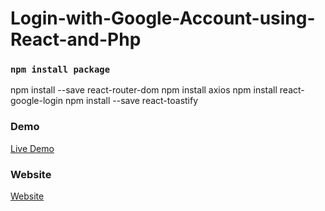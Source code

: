 # Login-with-Google-Account-using-React-and-Php
### `npm install package`


npm install --save react-router-dom
npm install axios
npm install react-google-login 
npm install --save react-toastify


### Demo

<a href="https://youtu.be/6Trunjao6Lk" rel="nofollow"> Live Demo </a>

### Website
<a href="https://codeat21.com/login-with-google-account-using-react-and-php/" rel="nofollow"> Website </a>
